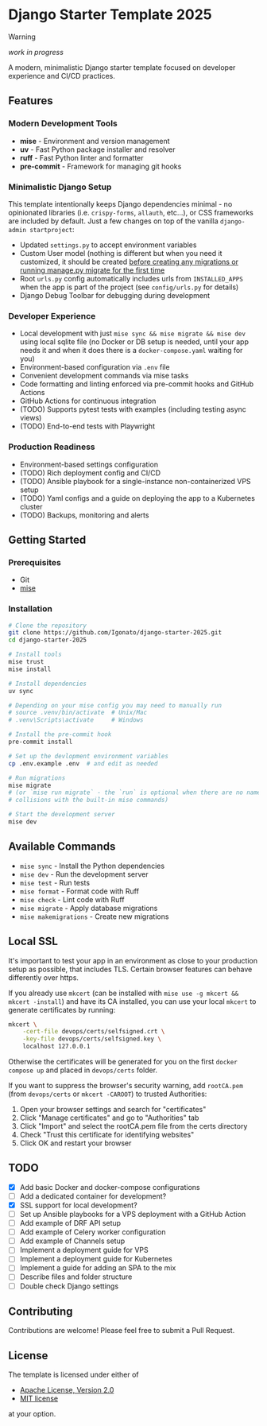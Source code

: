 # Django Starter Template 2025

> [!WARNING]
> *work in progress*

A modern, minimalistic Django starter template focused on developer experience and CI/CD practices.

## Features

### Modern Development Tools
- **mise** - Environment and version management
- **uv** - Fast Python package installer and resolver
- **ruff** - Fast Python linter and formatter
- **pre-commit** - Framework for managing git hooks

### Minimalistic Django Setup
This template intentionally keeps Django dependencies minimal - no opinionated libraries (i.e. `crispy-forms`, `allauth`, etc...), or CSS frameworks are included by default. Just a few changes on top of the vanilla `django-admin startproject`:

 - Updated `settings.py` to accept environment variables
 - Custom User model (nothing is different but when you need it customized, it should be created [before creating any migrations or running manage.py migrate for the first time](https://docs.djangoproject.com/en/5.2/topics/auth/customizing/#substituting-a-custom-user-model)
 - Root `urls.py` config automatically includes urls from `INSTALLED_APPS` when the app is part of the project (see `config/urls.py` for details)
 - Django Debug Toolbar for debugging during development

### Developer Experience
- Local development with just `mise sync && mise migrate && mise dev` using local sqlite file (no Docker or DB setup is needed, until your app needs it and when it does there is a `docker-compose.yaml` waiting for you)
- Environment-based configuration via `.env` file
- Convenient development commands via mise tasks
- Code formatting and linting enforced via pre-commit hooks and GitHub Actions
- GitHub Actions for continuous integration
- (TODO) Supports pytest tests with examples (including testing async views)
- (TODO) End-to-end tests with Playwright

### Production Readiness
- Environment-based settings configuration
- (TODO) Rich deployment config and CI/CD
- (TODO) Ansible playbook for a single-instance non-containerized VPS setup
- (TODO) Yaml configs and a guide on deploying the app to a Kubernetes cluster
- (TODO) Backups, monitoring and alerts

## Getting Started

### Prerequisites
- Git
- [mise](https://github.com/jdx/mise)

### Installation

```bash
# Clone the repository
git clone https://github.com/Igonato/django-starter-2025.git
cd django-starter-2025

# Install tools
mise trust
mise install

# Install dependencies
uv sync

# Depending on your mise config you may need to manually run
# source .venv/bin/activate  # Unix/Mac
# .venv\Scripts\activate     # Windows

# Install the pre-commit hook
pre-commit install

# Set up the devlopment environment variables
cp .env.example .env  # and edit as needed

# Run migrations
mise migrate
# (or `mise run migrate` - the `run` is optional when there are no name
# collisions with the built-in mise commands)

# Start the development server
mise dev
```

## Available Commands

- `mise sync` - Install the Python dependencies
- `mise dev` - Run the development server
- `mise test` - Run tests
- `mise format` - Format code with Ruff
- `mise check` - Lint code with Ruff
- `mise migrate` - Apply database migrations
- `mise makemigrations` - Create new migrations

## Local SSL

It's important to test your app in an environment as close to your production setup as possible, that includes TLS. Certain browser features can behave differently over https.

If you already use `mkcert` (can be installed with `mise use -g mkcert && mkcert -install`) and have its CA installed, you can use your local `mkcert`
to generate certificates by running:

```bash
mkcert \
    -cert-file devops/certs/selfsigned.crt \
    -key-file devops/certs/selfsigned.key \
    localhost 127.0.0.1
```

Otherwise the certificates will be generated for you on the first `docker compose up` and placed in `devops/certs` folder.

If you want to suppress the browser's security warning, add `rootCA.pem` (from `devops/certs` or `mkcert -CAROOT`) to trusted Authorities:

1. Open your browser settings and search for "certificates"
2. Click "Manage certificates" and go to "Authorities" tab
3. Click "Import" and select the rootCA.pem file from the certs directory
4. Check "Trust this certificate for identifying websites"
5. Click OK and restart your browser


## TODO

- [x] Add basic Docker and docker-compose configurations
- [ ] Add a dedicated container for development?
- [x] SSL support for local development?
- [ ] Set up Ansible playbooks for a VPS deployment with a GitHub Action
- [ ] Add example of DRF API setup
- [ ] Add example of Celery worker configuration
- [ ] Add example of Channels setup
- [ ] Implement a deployment guide for VPS
- [ ] Implement a deployment guide for Kubernetes
- [ ] Implement a guide for adding an SPA to the mix
- [ ] Describe files and folder structure
- [ ] Double check Django settings

## Contributing

Contributions are welcome! Please feel free to submit a Pull Request.

## License

The template is licensed under either of

- [Apache License, Version 2.0](LICENSE-APACHE)
- [MIT license](LICENSE-MIT)

at your option.
